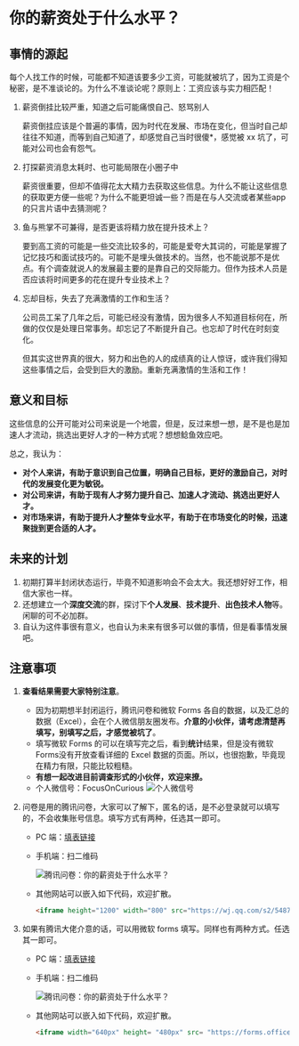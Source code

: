 # 你的薪资处于什么水平？

## 事情的源起

每个人找工作的时候，可能都不知道该要多少工资，可能就被坑了，因为工资是个秘密，是不准谈论的。为什么不准谈论呢？原则上：工资应该与实力相匹配！

1. 薪资倒挂比较严重，知道之后可能痛恨自己、怒骂别人

   薪资倒挂应该是个普遍的事情，因为时代在发展、市场在变化，但当时自己却往往不知道，而等到自己知道了，却感觉自己当时很傻*，感觉被 xx 坑了，可能对公司也会有怨气。

2. 打探薪资消息太耗时、也可能局限在小圈子中

   薪资很重要，但却不值得花太大精力去获取这些信息。为什么不能让这些信息的获取更方便一些呢？为什么不能更坦诚一些？而是在与人交流或者某些app 的只言片语中去猜测呢？

3. 鱼与熊掌不可兼得，是否更该将精力放在提升技术上？

   要到高工资的可能是一些交流比较多的，可能是爱夸大其词的，可能是掌握了记忆技巧和面试技巧的。可能不是埋头做技术的。当然，也不能说那不是优点。有个调查就说人的发展最主要的是靠自己的交际能力。但作为技术人员是否应该将时间更多的花在提升专业技术上？

4. 忘却目标，失去了充满激情的工作和生活？

   公司员工呆了几年之后，可能已经没有激情，因为很多人不知道目标何在，所做的仅仅是处理日常事务。却忘记了不断提升自己。也忘却了时代在时刻变化。

   但其实这世界真的很大，努力和出色的人的成绩真的让人惊讶，或许我们得知这些事情之后，会受到巨大的激励。重新充满激情的生活和工作！

## 意义和目标

这些信息的公开可能对公司来说是一个地震，但是，反过来想一想，是不是也是加速人才流动，挑选出更好人才的一种方式呢？想想鲶鱼效应吧。

总之，我认为：

- **对个人来讲，有助于意识到自己位置，明确自己目标，更好的激励自己，对时代的发展变化更为敏锐。**
- **对公司来讲，有助于现有人才努力提升自己、加速人才流动、挑选出更好人才。**
- **对市场来讲，有助于提升人才整体专业水平，有助于在市场变化的时候，迅速聚拢到更合适的人才。**

## 未来的计划

1. 初期打算半封闭状态运行，毕竟不知道影响会不会太大。我还想好好工作，相信大家也一样。
2. 还想建立一个**深度交流**的群，探讨下**个人发展**、**技术提升**、**出色技术人物**等。闲聊的可不必加群。
3. 自认为这件事很有意义，也自认为未来有很多可以做的事情，但是看事情发展吧。

## 注意事项

1. **查看结果需要大家特别注意**。

   - 因为初期想半封闭运行，腾讯问卷和微软 Forms 各自的数据，以及汇总的数据（Excel），会在个人微信朋友圈发布。**介意的小伙伴，请考虑清楚再填写，别填写之后，才感觉被坑了**。
   - 填写微软 Forms 的可以在填写完之后，看到**统计**结果，但是没有微软 Forms没有开放查看详细的 Excel 数据的页面。所以，也很抱歉，毕竟现在精力有限，只能比较粗糙。
   - **有想一起改进目前调查形式的小伙伴，欢迎来撩。**
   - 个人微信号：FocusOnCurious
     ![个人微信号](https://tva1.sinaimg.cn/large/0082zybply1gc58y27vl8j30kw0r2wfm.jpg)

2. 问卷是用的腾讯问卷，大家可以了解下，匿名的话，是不必登录就可以填写的，不会收集账号信息。填写方式有两种，任选其一即可。

   - PC 端：[填表链接](https://wj.qq.com/s2/5487945/e6b9/)

   - 手机端：扫二维码

     ![腾讯问卷：你的薪资处于什么水平？](https://tva1.sinaimg.cn/large/0082zybply1gc57domdtgj30p00p00qx.jpg)

   - 其他网站可以嵌入如下代码，欢迎扩散。

     ```html
     <iframe height="1200" width="800" src="https://wj.qq.com/s2/5487945/e6b9/" frameborder="0" allowfullscreen></iframe>
     ```

3. 如果有腾讯大佬介意的话，可以用微软 forms 填写。同样也有两种方式。任选其一即可。

   - PC 端：[填表链接](https://forms.office.com/Pages/ResponsePage.aspx?id=DQSIkWdsW0yxEjajBLZtrQAAAAAAAAAAAAa__b6XaUdUMjUyWlUyUzNZV0wzRE4xSTNaTFpTTTA5UC4u)

   - 手机端：扫二维码
   
     ![腾讯问卷：你的薪资处于什么水平？](https://tva1.sinaimg.cn/large/0082zybply1gc57fnfdhxj30m80m8t9q.jpg)

   - 其他网站可以嵌入如下代码，欢迎扩散。

      ```html
      <iframe width="640px" height= "480px" src= "https://forms.office.com/Pages/ResponsePage.aspx?id=DQSIkWdsW0yxEjajBLZtrQAAAAAAAAAAAAa__b6XaUdUMjUyWlUyUzNZV0wzRE4xSTNaTFpTTTA5UC4u&embed=true" frameborder= "0" marginwidth= "0" marginheight= "0" style= "border: none; max-width:100%; max-height:100vh" allowfullscreen webkitallowfullscreen mozallowfullscreen msallowfullscreen> </iframe>
      ```

  
